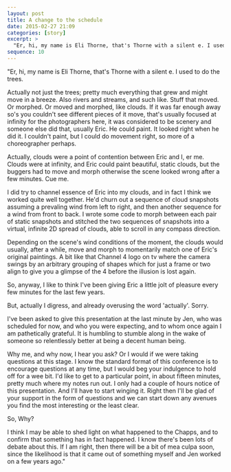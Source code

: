 ```yaml
---
layout: post
title: A change to the schedule
date: 2015-02-27 21:09
categories: [story]
excerpt: >
  "Er, hi, my name is Eli Thorne, that's Thorne with a silent e. I used to do the trees."
sequence: 10
---
```

"Er, hi, my name is Eli Thorne, that's Thorne with a silent e. I used to do the trees.

Actually not just the trees; pretty much everything that grew and might move in a breeze. Also rivers and streams, and such like. Stuff that moved. Or morphed. Or moved and morphed, like clouds. If it was far enough away so's you couldn't see different pieces of it move, that's usually focused at infinity for the photographers here, it was considered to be scenery and someone else did that, usually Eric. He could paint. It looked right when he did it. I couldn't paint, but I could do movement right, so more of a choreographer perhaps.

Actually, clouds were a point of contention between Eric and I, er me. Clouds were at infinity, and Eric could paint beautiful, static clouds, but the buggers had to move and morph otherwise the scene looked wrong after a few minutes. Cue me.

I did try to channel essence of Eric into my clouds, and in fact I think we worked quite well together. He'd churn out a sequence of cloud snapshots assuming a prevaling wind from left to right, and then another sequence for a wind from front to back. I wrote some code to morph between each pair of static snapshots and stitched the two sequences of snapshots into a virtual, infinite 2D spread of clouds, able to scroll in any compass direction.

Depending on the scene's wind conditions of the moment, the clouds would usually, after a while, move and morph to momentarily match one of Eric's original paintings. A bit like that Channel 4 logo on tv where the camera swings by an arbitrary grouping of shapes which for just a frame or two align to give you a glimpse of the 4 before the illusion is lost again.

So, anyway, I like to think I've been giving Eric a little jolt of pleasure every few minutes for the last few years.

But, actually I digress, and already overusing the word 'actually'. Sorry.

I've been asked to give this presentation at the last minute by Jen, who was scheduled for now, and who you were expecting, and to whom once again I am pathetically grateful. It is humbling to stumble along in the wake of someone so relentlessly better at being a decent human being.

Why me, and why now, I hear you ask? Or I would if we were taking questions at this stage. I know the standard format of this conference is to encourage questions at any time, but I would beg your indulgence to hold off for a wee bit. I'd like to get to a particular point, in about fifteen minutes, pretty much where my notes run out. I only had a couple of hours notice of this presentation. And I'll have to start winging it. Right then I'll be glad of your support in the form of questions and we can start down any avenues you find the most interesting or the least clear.

So, Why?

I think I may be able to shed light on what happened to the Chapps, and to confirm that something has in fact happened. I know there's been lots of debate about this. If I am right, then there will be a bit of mea culpa soon, since the likelihood is that it came out of something myself and Jen worked on a few years ago."
